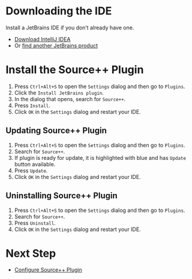 # Downloading the IDE

Install a JetBrains IDE if you don’t already have one.

-  [Download IntelliJ IDEA](https://www.jetbrains.com/idea/download/)
- Or [find another JetBrains product](https://www.jetbrains.com/products.html)

# Install the Source++ Plugin

1. Press `Ctrl+Alt+S` to open the `Settings` dialog and then go to `Plugins`.
2. Click the `Install JetBrains plugin`.
3. In the dialog that opens, search for `Source++`.
4. Press `Install`.
5. Click `OK` in the `Settings` dialog and restart your IDE.

## Updating Source++ Plugin

1. Press `Ctrl+Alt+S` to open the `Settings` dialog and then go to `Plugins`.
2. Search for `Source++`.
3. If plugin is ready for update, it is highlighted with blue and has `Update` button available.
4. Press `Update`.
5. Click `OK` in the `Settings` dialog and restart your IDE.

## Uninstalling Source++ Plugin

1. Press `Ctrl+Alt+S` to open the `Settings` dialog and then go to `Plugins`.
2. Search for `Source++`.
3. Press `Uninstall`.
4. Click `OK` in the `Settings` dialog and restart your IDE.

# Next Step

- [Configure Source++ Plugin](./06-configure-source-plugin.md)
